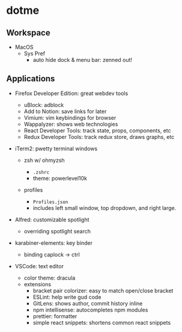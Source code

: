 # dotme

## Workspace 

- MacOS
    - Sys Pref
        - auto hide dock & menu bar: zenned out! 

## Applications

- Firefox Developer Edition: great webdev tools
    - uBlock: adblock
    - Add to Notion: save links for later
    - Vimium: vim keybindings for browser
    - Wappalyzer: shows web technologies
    - React Developer Tools: track state, props, components, etc
    - Redux Developer Tools: track redux store, draws graphs, etc

- iTerm2: pwetty terminal windows
    - zsh w/ ohmyzsh
        - `.zshrc`
        - theme: powerlevel10k
 
    - profiles
        - `Profiles.json`
        - includes left small window, top dropdown, and right large. 

- Alfred: customizable spotlight 
    - overriding spotlight search

- karabiner-elements: key binder
    - binding caplock -> ctrl

- VSCode: text editor
    - color theme: dracula
    - extensions
        - bracket pair colorizer: easy to match open/close bracket
        - ESLint: help write gud code
        - GitLens: shows author, commit history inline
        - npm intellisense: autocompletes npm modules
        - prettier: formatter
        - simple react snippets: shortens common react snippets
